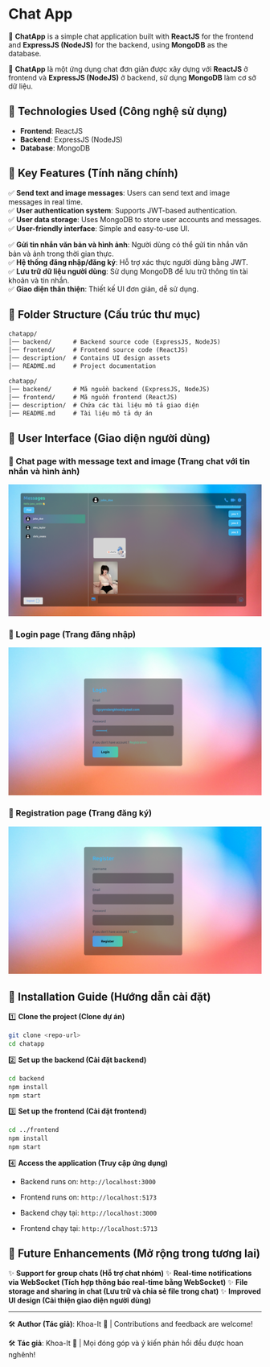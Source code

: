 # Chat App

🚀 **ChatApp** is a simple chat application built with **ReactJS** for the frontend and **ExpressJS (NodeJS)** for the backend, using **MongoDB** as the database.

🚀 **ChatApp** là một ứng dụng chat đơn giản được xây dựng với **ReactJS** ở frontend và **ExpressJS (NodeJS)** ở backend, sử dụng **MongoDB** làm cơ sở dữ liệu.

## 📌 Technologies Used (Công nghệ sử dụng)

- **Frontend**: ReactJS
- **Backend**: ExpressJS (NodeJS)
- **Database**: MongoDB

## 🎯 Key Features (Tính năng chính)

✅ **Send text and image messages**: Users can send text and image messages in real time.  
✅ **User authentication system**: Supports JWT-based authentication.  
✅ **User data storage**: Uses MongoDB to store user accounts and messages.  
✅ **User-friendly interface**: Simple and easy-to-use UI.  

✅ **Gửi tin nhắn văn bản và hình ảnh**: Người dùng có thể gửi tin nhắn văn bản và ảnh trong thời gian thực.  
✅ **Hệ thống đăng nhập/đăng ký**: Hỗ trợ xác thực người dùng bằng JWT.  
✅ **Lưu trữ dữ liệu người dùng**: Sử dụng MongoDB để lưu trữ thông tin tài khoản và tin nhắn.  
✅ **Giao diện thân thiện**: Thiết kế UI đơn giản, dễ sử dụng.  

## 📁 Folder Structure (Cấu trúc thư mục)

```
chatapp/
│── backend/      # Backend source code (ExpressJS, NodeJS)
│── frontend/     # Frontend source code (ReactJS)
│── description/  # Contains UI design assets
│── README.md     # Project documentation
```

```
chatapp/
│── backend/      # Mã nguồn backend (ExpressJS, NodeJS)
│── frontend/     # Mã nguồn frontend (ReactJS)
│── description/  # Chứa các tài liệu mô tả giao diện
│── README.md     # Tài liệu mô tả dự án
```

## 🌟 User Interface (Giao diện người dùng)

### 🔹 Chat page with message text and image (Trang chat với tin nhắn và hình ảnh)
![Chat app page](description/image.png)

### 🔹 Login page (Trang đăng nhập)
![Login page](description/login.png)

### 🔹 Registration page (Trang đăng ký)
![Registration page](description/registration.png)

## 🚀 Installation Guide (Hướng dẫn cài đặt)

1️⃣ **Clone the project (Clone dự án)**
```bash
git clone <repo-url>
cd chatapp
```

2️⃣ **Set up the backend (Cài đặt backend)**
```bash
cd backend
npm install
npm start
```

3️⃣ **Set up the frontend (Cài đặt frontend)**
```bash
cd ../frontend
npm install
npm start
```

4️⃣ **Access the application (Truy cập ứng dụng)**
- Backend runs on: `http://localhost:3000`
- Frontend runs on: `http://localhost:5173`

- Backend chạy tại: `http://localhost:3000`
- Frontend chạy tại: `http://localhost:5713`

## 🔮 Future Enhancements (Mở rộng trong tương lai)

✨ **Support for group chats (Hỗ trợ chat nhóm)**
✨ **Real-time notifications via WebSocket (Tích hợp thông báo real-time bằng WebSocket)**
✨ **File storage and sharing in chat (Lưu trữ và chia sẻ file trong chat)**
✨ **Improved UI design (Cải thiện giao diện người dùng)**

---
🛠 **Author (Tác giả)**: Khoa-It 🚀 | Contributions and feedback are welcome!

🛠 **Tác giả**: Khoa-It 🚀 | Mọi đóng góp và ý kiến phản hồi đều được hoan nghênh!

